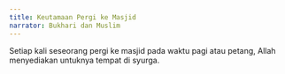 ```yaml
---
title: Keutamaan Pergi ke Masjid
narrator: Bukhari dan Muslim
---
```


Setiap kali seseorang pergi ke masjid pada waktu pagi atau petang, Allah menyediakan untuknya tempat di syurga.
